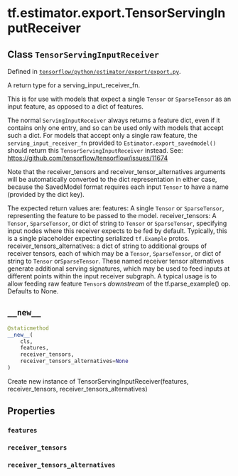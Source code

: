 <div itemscope itemtype="http://developers.google.com/ReferenceObject">
<meta itemprop="name" content="tf.estimator.export.TensorServingInputReceiver" />
<meta itemprop="path" content="Stable" />
<meta itemprop="property" content="features"/>
<meta itemprop="property" content="receiver_tensors"/>
<meta itemprop="property" content="receiver_tensors_alternatives"/>
<meta itemprop="property" content="__new__"/>
</div>

# tf.estimator.export.TensorServingInputReceiver

## Class `TensorServingInputReceiver`





Defined in [`tensorflow/python/estimator/export/export.py`](/code/stable/tensorflow/python/estimator/export/export.py).

A return type for a serving_input_receiver_fn.

This is for use with models that expect a single `Tensor` or `SparseTensor`
as an input feature, as opposed to a dict of features.

The normal `ServingInputReceiver` always returns a feature dict, even if it
contains only one entry, and so can be used only with models that accept such
a dict.  For models that accept only a single raw feature, the
`serving_input_receiver_fn` provided to `Estimator.export_savedmodel()` should
return this `TensorServingInputReceiver` instead.  See:
https://github.com/tensorflow/tensorflow/issues/11674

Note that the receiver_tensors and receiver_tensor_alternatives arguments
will be automatically converted to the dict representation in either case,
because the SavedModel format requires each input `Tensor` to have a name
(provided by the dict key).

The expected return values are:
  features: A single `Tensor` or `SparseTensor`, representing the feature
    to be passed to the model.
  receiver_tensors: A `Tensor`, `SparseTensor`, or dict of string to `Tensor`
    or `SparseTensor`, specifying input nodes where this receiver expects to
    be fed by default.  Typically, this is a single placeholder expecting
    serialized `tf.Example` protos.
  receiver_tensors_alternatives: a dict of string to additional
    groups of receiver tensors, each of which may be a `Tensor`,
    `SparseTensor`, or dict of string to `Tensor` or`SparseTensor`.
    These named receiver tensor alternatives generate additional serving
    signatures, which may be used to feed inputs at different points within
    the input receiver subgraph.  A typical usage is to allow feeding raw
    feature `Tensor`s *downstream* of the tf.parse_example() op.
    Defaults to None.

<h2 id="__new__"><code>__new__</code></h2>

``` python
@staticmethod
__new__(
    cls,
    features,
    receiver_tensors,
    receiver_tensors_alternatives=None
)
```

Create new instance of TensorServingInputReceiver(features, receiver_tensors, receiver_tensors_alternatives)



## Properties

<h3 id="features"><code>features</code></h3>



<h3 id="receiver_tensors"><code>receiver_tensors</code></h3>



<h3 id="receiver_tensors_alternatives"><code>receiver_tensors_alternatives</code></h3>





